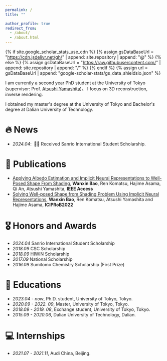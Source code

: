 ```yaml
---
permalink: /
title: ""

author_profile: true
redirect_from: 
  - /about/
  - /about.html
---
```


{% if site.google_scholar_stats_use_cdn %}
{% assign gsDataBaseUrl = "https://cdn.jsdelivr.net/gh/" | append: site.repository | append: "@" %}
{% else %}
{% assign gsDataBaseUrl = "https://raw.githubusercontent.com/" | append: site.repository | append: "/" %}
{% endif %}
{% assign url = gsDataBaseUrl | append: "google-scholar-stats/gs_data_shieldsio.json" %}

<span class='anchor' id='about-me'></span>

I am currently a second year PhD student at the University of Tokyo (supervisor: Prof. [Atsushi Yamashita](https://www.robot.t.u-tokyo.ac.jp/~yamashita/index-j.html))。 I focus on 3D reconstruction, inverse rendering.

I obtained my master's degree at the University of Tokyo and Bachelor's degree at Dalian University of Technology.




# 🔥 News
- *2024.04*: &nbsp;🎉🎉 Received Sanrio International Student Scholarship.
 

# 📝 Publications
- [Applying Albedo Estimation and Implicit Neural Representations to Well-Posed Shape From Shading](https://ieeexplore.ieee.org/document/10106241), **Wanxin Bao**, Ren Komatsu, Hajime Asama, Qi An, Atsushi Yamashita, **IEEE Access**
- [Solving Well-posed Shape from Shading Problem Using Implicit Neural Representations](https://ieeexplore.ieee.org/document/9798718), **Wanxin Bao**, Ren Komatsu, Atsushi Yamashita and Hajime Asama, **ICIPRoB2022**
# 🎖 Honors and Awards
- *2024.04* Sanrio International Student Scholarship
- *2018.09* CSC Scholarship
- *2018.09* HIWIN Scholarship
- *2017.09* National Scholarship
- *2016.09* Sumitomo Chemistry Scholarship (First Prize)

# 📖 Educations
- *2023.04 - now*, Ph.D. student, University of Tokyo, Tokyo.
- *2020.09 - 2022. 09*, Master, University of Tokyo, Tokyo.
- *2018.09 - 2019. 08*, Exchange student, University of Tokyo, Tokyo.
- *2015.09 - 2020.06*, Dalian University of Technology, Dalian.



# 💻 Internships
- *2021.07 - 2021.11*, Audi China, Beijing.
